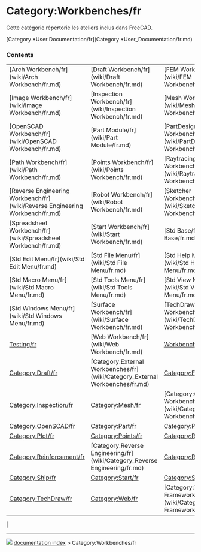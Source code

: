 # Category:Workbenches/fr
Cette catégorie répertorie les ateliers inclus dans FreeCAD.

[Category   *User Documentation/fr](Category   *User_Documentation/fr.md)

### Contents

|     |     |     |
| --- | --- | --- |
| [Arch Workbench/fr](wiki/Arch Workbench/fr.md) | [Draft Workbench/fr](wiki/Draft Workbench/fr.md) | [FEM Workbench/fr](wiki/FEM Workbench/fr.md) |
| [Image Workbench/fr](wiki/Image Workbench/fr.md) | [Inspection Workbench/fr](wiki/Inspection Workbench/fr.md) | [Mesh Workbench/fr](wiki/Mesh Workbench/fr.md) |
| [OpenSCAD Workbench/fr](wiki/OpenSCAD Workbench/fr.md) | [Part Module/fr](wiki/Part Module/fr.md) | [PartDesign Workbench/fr](wiki/PartDesign Workbench/fr.md) |
| [Path Workbench/fr](wiki/Path Workbench/fr.md) | [Points Workbench/fr](wiki/Points Workbench/fr.md) | [Raytracing Workbench/fr](wiki/Raytracing Workbench/fr.md) |
| [Reverse Engineering Workbench/fr](wiki/Reverse Engineering Workbench/fr.md) | [Robot Workbench/fr](wiki/Robot Workbench/fr.md) | [Sketcher Workbench/fr](wiki/Sketcher Workbench/fr.md) |
| [Spreadsheet Workbench/fr](wiki/Spreadsheet Workbench/fr.md) | [Start Workbench/fr](wiki/Start Workbench/fr.md) | [Std Base/fr](wiki/Std Base/fr.md) |
| [Std Edit Menu/fr](wiki/Std Edit Menu/fr.md) | [Std File Menu/fr](wiki/Std File Menu/fr.md) | [Std Help Menu/fr](wiki/Std Help Menu/fr.md) |
| [Std Macro Menu/fr](wiki/Std Macro Menu/fr.md) | [Std Tools Menu/fr](wiki/Std Tools Menu/fr.md) | [Std View Menu/fr](wiki/Std View Menu/fr.md) |
| [Std Windows Menu/fr](wiki/Std Windows Menu/fr.md) | [Surface Workbench/fr](wiki/Surface Workbench/fr.md) | [TechDraw Workbench/fr](wiki/TechDraw Workbench/fr.md) |
| [Testing/fr](wiki/Testing/fr.md) | [Web Workbench/fr](wiki/Web Workbench/fr.md) | [Workbenches/fr](wiki/Workbenches/fr.md) |
| [Category:Draft/fr](wiki/Category_Draft/fr.md) | [Category:External Workbenches/fr](wiki/Category_External Workbenches/fr.md) | [Category:FEM/fr](wiki/Category_FEM/fr.md) |
| [Category:Inspection/fr](wiki/Category_Inspection/fr.md) | [Category:Mesh/fr](wiki/Category_Mesh/fr.md) | [Category:Obsolete Workbenches/fr](wiki/Category_Obsolete Workbenches/fr.md) |
| [Category:OpenSCAD/fr](wiki/Category_OpenSCAD/fr.md) | [Category:Part/fr](wiki/Category_Part/fr.md) | [Category:Path/fr](wiki/Category_Path/fr.md) |
| [Category:Plot/fr](wiki/Category_Plot/fr.md) | [Category:Points/fr](wiki/Category_Points/fr.md) | [Category:Raytracing/fr](wiki/Category_Raytracing/fr.md) |
| [Category:Reinforcement/fr](wiki/Category_Reinforcement/fr.md) | [Category:Reverse Engineering/fr](wiki/Category_Reverse Engineering/fr.md) | [Category:Robot/fr](wiki/Category_Robot/fr.md) |
| [Category:Ship/fr](wiki/Category_Ship/fr.md) | [Category:Start/fr](wiki/Category_Start/fr.md) | [Category:Surface/fr](wiki/Category_Surface/fr.md) |
| [Category:TechDraw/fr](wiki/Category_TechDraw/fr.md) | [Category:Web/fr](wiki/Category_Web/fr.md) | [Category:Test Framework/fr](wiki/Category_Test Framework/fr.md) |
|



---
![](images/Right_arrow.png) [documentation index](../README.md) > Category:Workbenches/fr
